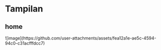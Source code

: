 <h1> Tampilan</h1>

<h2> home</h2>
![image](https://github.com/user-attachments/assets/fea12a1e-ae5c-4594-94c0-c31acfffdcc7)



